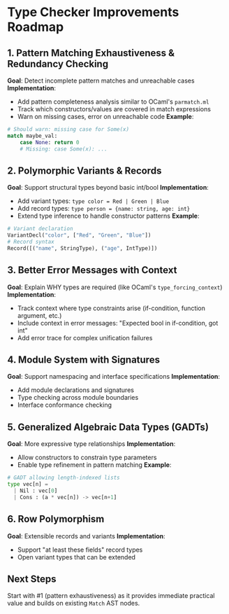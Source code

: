 # Type Checker Improvements Roadmap

## 1. Pattern Matching Exhaustiveness & Redundancy Checking
**Goal**: Detect incomplete pattern matches and unreachable cases
**Implementation**: 
- Add pattern completeness analysis similar to OCaml's `parmatch.ml`
- Track which constructors/values are covered in match expressions
- Warn on missing cases, error on unreachable code
**Example**:
```python
# Should warn: missing case for Some(x)
match maybe_val:
    case None: return 0
    # Missing: case Some(x): ...
```

## 2. Polymorphic Variants & Records  
**Goal**: Support structural types beyond basic int/bool
**Implementation**:
- Add variant types: `type color = Red | Green | Blue`
- Add record types: `type person = {name: string, age: int}`
- Extend type inference to handle constructor patterns
**Example**:
```python
# Variant declaration
VariantDecl("color", ["Red", "Green", "Blue"])
# Record syntax
Record([("name", StringType), ("age", IntType)])
```

## 3. Better Error Messages with Context
**Goal**: Explain WHY types are required (like OCaml's `type_forcing_context`)
**Implementation**:
- Track context where type constraints arise (if-condition, function argument, etc.)
- Include context in error messages: "Expected bool in if-condition, got int"
- Add error trace for complex unification failures

## 4. Module System with Signatures
**Goal**: Support namespacing and interface specifications
**Implementation**:
- Add module declarations and signatures
- Type checking across module boundaries
- Interface conformance checking

## 5. Generalized Algebraic Data Types (GADTs)
**Goal**: More expressive type relationships
**Implementation**:
- Allow constructors to constrain type parameters
- Enable type refinement in pattern matching
**Example**:
```python
# GADT allowing length-indexed lists
type vec[n] = 
  | Nil : vec[0]
  | Cons : (a * vec[n]) -> vec[n+1]
```

## 6. Row Polymorphism
**Goal**: Extensible records and variants
**Implementation**: 
- Support "at least these fields" record types
- Open variant types that can be extended

## Next Steps
Start with #1 (pattern exhaustiveness) as it provides immediate practical value and builds on existing `Match` AST nodes.